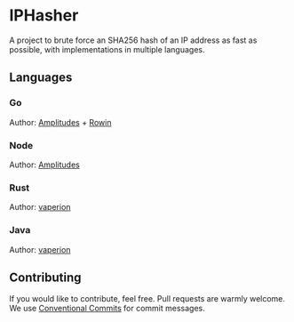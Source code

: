 # IPHasher

A project to brute force an SHA256 hash of an IP address as fast as possible, with implementations in multiple languages.

## Languages

### Go

Author: [Amplitudes](https://github.com/amplitudesxd) + [Rowin](https://github.com/GitRowin)

### Node

Author: [Amplitudes](https://github.com/amplitudesxd)

### Rust

Author: [vaperion](https://github.com/vaperion)

### Java

Author: [vaperion](https://github.com/marvintheskid)

## Contributing

If you would like to contribute, feel free. Pull requests are warmly welcome. We use [Conventional Commits](https://www.conventionalcommits.org/en/v1.0.0/) for commit messages.
